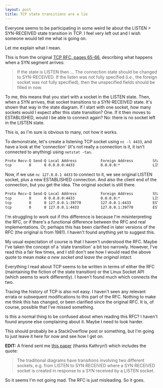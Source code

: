 ```yaml
---
layout: post
title: TCP state transitions are a lie
---
```


Everyone seems to be participating in some weird lie about the LISTEN > SYN-RECEIVED state transition in TCP. I feel very left out and I wish someone would tell me what is going on.

Let me explain what I mean.

This is from the original [TCP RFC, pages 65-66](https://tools.ietf.org/html/rfc793#page-65), describing what happens when a SYN segment arrives:

> If the state is LISTEN then ... The connection state should be changed to SYN-RECEIVED. If the listen was not fully specified (i.e., the foreign socket was not fully specified), then the unspecified fields should be filled in now.

To me, this means that you start with a socket in the LISTEN state. Then, when a SYN arrives, that socket transitions to a SYN-RECEIVED state. It's shown that way in the state diagram. If I start with one socket, how many sockets would I expect after this state transition? One. If it then moves to ESTABLISHED, would I be able to connect again? No: there is no socket left in the LISTEN state.

This is, as I'm sure is obvious to many, not how it works.

To demonstrate, let's create a listening TCP socket using `nc -l 4433`, and have a look at the 'connection' (it's not really a connection is it, it isn't connected to anything) using `netstat -tan`.

```txt
Proto Recv-Q Send-Q Local Address           Foreign Address         State
tcp        0      0 0.0.0.0:4433            0.0.0.0:*               LISTEN
```

Now, if we use `nc 127.0.0.1 4433` to connect to it, we see original LISTEN socket, plus a new ESTABLISHED connection. And also the client end of the connection, but you get the idea. The original socket is still there.

```txt
Proto Recv-Q Send-Q Local Address           Foreign Address         State
tcp        0      0 0.0.0.0:4433            0.0.0.0:*               LISTEN
tcp        0      0 127.0.0.1:39770         127.0.0.1:4433          ESTABLISHED
tcp        0      0 127.0.0.1:4433          127.0.0.1:39770         ESTABLISHED
```

I'm struggling to work out if this difference is because I'm misinterpreting the RFC, or if there's a functional difference between the RFC and real implementations. Or, perhaps this has been clarified in later versions of the RFC (the original is from 1981). I haven't found anything yet to suggest this.

My usual expectation of course is that I haven't understood the RFC. Maybe I've taken the concept of a 'state transition' a bit too narrowly. However, I've read this a fair few times, and I still don't see how I would read the above quote to mean _make a new socket and leave the original intact_.

Everything I read about TCP seems to be written in terms of either the RFC (maintaining the fiction of the state transition) or the Linux Socket API (which seems to work differently). I haven't found much which connects the two.

Tracing the history of TCP is also not easy. I haven't seen any relevant errata or subsequent modifications to this part of the RFC. Nothing to make me think this has changed, or been clarified since the original RFC. It is, of course, possible that I've missed something.

Is this a normal thing to be confused about when reading this RFC? I haven't found anyone else complaining about it. Maybe I need to look harder.

This should probably be a StackOverflow post or something, but I'm going to just leave it here for now and see how I get on.

**EDIT:** A friend sent me [this paper](https://www.cl.cam.ac.uk/techreports/UCAM-CL-TR-624.pdf) (thanks Kathryn!) which includes the quote:

> The traditional diagrams have transitions involving two different sockets, e.g. from LISTEN to SYN RECEIVED where a SYN RECEIVED socket is created in response to a SYN received by a LISTEN socket.

So it seems I'm not going mad. The RFC is just misleading. So it goes.
